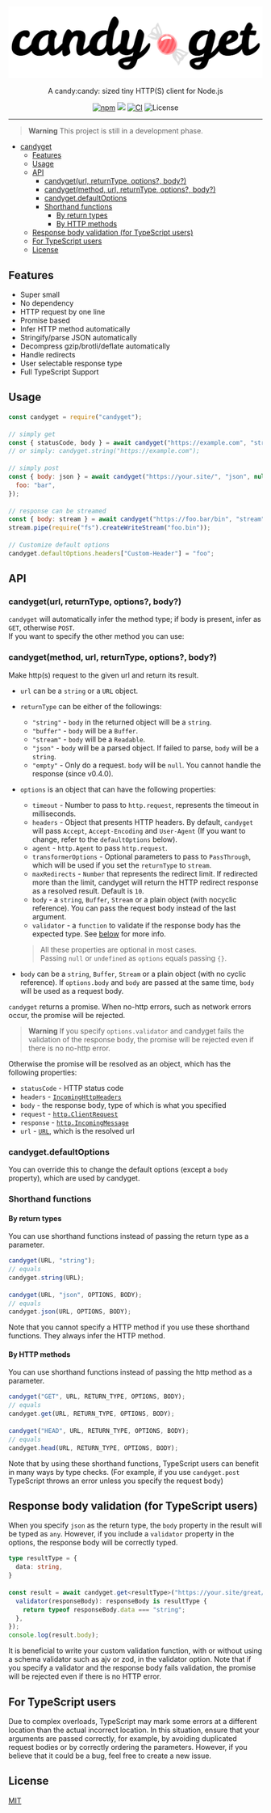 <div align="center">
  <img src="assets/candyget_logo.svg" alt="CandyGet">
  <br>
  <p>A candy:candy: sized tiny HTTP(S) client for Node.js</p>
  <a href="https://www.npmjs.com/package/candyget"><img src="https://img.shields.io/npm/v/candyget" alt="npm"></a>
  <a href="https://packagephobia.com/result?p=candyget"><img src="https://badgen.net/packagephobia/install/candyget"></a>
  <a href="https://github.com/mtripg6666tdr/candyget/actions/workflows/ci.yml"><img src="https://github.com/mtripg6666tdr/candyget/actions/workflows/ci.yml/badge.svg" alt="CI"></a>
  <img alt="License" src="https://img.shields.io/npm/l/candyget">
</div>

---

> **Warning**
> This project is still in a development phase.

- [candyget](#candyget)
  - [Features](#features)
  - [Usage](#usage)
  - [API](#api)
    - [candyget(url, returnType, options?, body?)](#candygeturl-returntype-options-body)
    - [candyget(method, url, returnType, options?, body?)](#candygetmethod-url-returntype-options-body)
    - [candyget.defaultOptions](#candygetdefaultoptions)
    - [Shorthand functions](#shorthand-functions)
      - [By return types](#by-return-types)
      - [By HTTP methods](#by-http-methods)
  - [Response body validation (for TypeScript users)](#response-body-validation-for-typescript-users)
  - [For TypeScript users](#for-typescript-users)
  - [License](#license)

## Features

- Super small
- No dependency
- HTTP request by one line
- Promise based
- Infer HTTP method automatically
- Stringify/parse JSON automatically
- Decompress gzip/brotli/deflate automatically
- Handle redirects
- User selectable response type
- Full TypeScript Support

## Usage
```js
const candyget = require("candyget");

// simply get 
const { statusCode, body } = await candyget("https://example.com", "string");
// or simply: candyget.string("https://example.com");

// simply post
const { body: json } = await candyget("https://your.site/", "json", null, {
  foo: "bar",
});

// response can be streamed
const { body: stream } = await candyget("https://foo.bar/bin", "stream");
stream.pipe(require("fs").createWriteStream("foo.bin"));

// Customize default options
candyget.defaultOptions.headers["Custom-Header"] = "foo";
```

## API
### candyget(url, returnType, options?, body?)

`candyget` will automatically infer the method type; if body is present, infer as `GET`, otherwise `POST`.  
If you want to specify the other method you can use:

### candyget(method, url, returnType, options?, body?)

Make http(s) request to the given url and return its result.  
* `url` can be a `string` or a `URL` object.
* `returnType` can be either of the followings:
  * `"string"` - `body` in the returned object will be a `string`.
  * `"buffer"` - `body` will be a `Buffer`.
  * `"stream"` - `body` will be a `Readable`.
  * `"json"` - `body` will be a parsed object. If failed to parse, `body` will be a `string`.
  * `"empty"` - Only do a request. `body` will be `null`. You cannot handle the response (since v0.4.0).
* `options` is an object that can have the following properties:
  * `timeout` - Number to pass to `http.request`, represents the timeout in milliseconds.
  * `headers` - Object that presents HTTP headers. By default, `candyget` will pass `Accept`, `Accept-Encoding` and `User-Agent` (If you want to change, refer to the `defaultOptions` below).
  * `agent` - `http.Agent` to pass `http.request`.
  * `transformerOptions` - Optional parameters to pass to `PassThrough`, which will be used if you set the `returnType` to `stream`.
  * `maxRedirects` - `Number` that represents the redirect limit. If redirected more than the limit, candyget will return the HTTP redirect response as a resolved result. Default is `10`.
  * `body` - a `string`, `Buffer`, `Stream` or a plain object (with nocyclic reference). You can pass the request body instead of the last argument.
  * `validator` - a `function` to validate if the response body has the expected type. See [below](#response-body-validation-for-typescript-users) for more info.
  
  > All these properties are optional in most cases.  
  > Passing `null` or `undefined` as `options` equals passing `{}`.  
* `body` can be a `string`, `Buffer`, `Stream` or a plain object (with no cyclic reference). If `options.body` and `body` are passed at the same time, `body` will be used as a request body.

`candyget` returns a promise.
When no-http errors, such as network errors occur, the promise will be rejected.

> **Warning**
> If you specify `options.validator` and candyget fails the validation of the response body, the promise will be rejected even if there is no no-http error.

Otherwise the promise will be resolved as an object, which has the following properties:
  * `statusCode` - HTTP status code
  * `headers` - [`IncomingHttpHeaders`](https://microsoft.github.io/PowerBI-JavaScript/interfaces/_node_modules__types_node_http_d_._http_.incominghttpheaders.html)
  * `body` - the response body, type of which is what you specified
  * `request` - [`http.ClientRequest`](https://nodejs.org/api/http.html#class-httpclientrequest)
  * `response` - [`http.IncomingMessage`](https://nodejs.org/api/http.html#class-httpincomingmessage)
  * `url` - [`URL`](https://developer.mozilla.org/docs/Web/API/URL), which is the resolved url

### candyget.defaultOptions

You can override this to change the default options (except a `body` property), which are used by candyget.

### Shorthand functions

#### By return types

You can use shorthand functions instead of passing the return type as a parameter.
```js
candyget(URL, "string");
// equals
candyget.string(URL);

candyget(URL, "json", OPTIONS, BODY);
// equals
candyget.json(URL, OPTIONS, BODY);
```
Note that you cannot specify a HTTP method if you use these shorthand functions. They always infer the HTTP method.

#### By HTTP methods

You can use shorthand functions instead of passing the http method as a parameter.

```js
candyget("GET", URL, RETURN_TYPE, OPTIONS, BODY);
// equals
candyget.get(URL, RETURN_TYPE, OPTIONS, BODY);

candyget("HEAD", URL, RETURN_TYPE, OPTIONS, BODY);
// equals
candyget.head(URL, RETURN_TYPE, OPTIONS, BODY);
```
Note that by using these shorthand functions, TypeScript users can benefit in many ways by type checks. (For example, if you use `candyget.post` TypeScript throws an error unless you specify the request body)

## Response body validation (for TypeScript users)

When you specify `json` as the return type, the `body` property in the result will be typed as `any`. However, if you include a `validator` property in the options, the response body will be correctly typed.

```ts
type resultType = {
  data: string,
}

const result = await candyget.get<resultType>("https://your.site/great/content", "json", {
  validator(responseBody): responseBody is resultType {
    return typeof responseBody.data === "string";
  },
});
console.log(result.body);
```

It is beneficial to write your custom validation function, with or without using a schema validator such as ajv or zod, in the validator option. 
Note that if you specify a validator and the response body fails validation, the promise will be rejected even if there is no HTTP error.

## For TypeScript users
Due to complex overloads, TypeScript may mark some errors at a different location than the actual incorrect location. In this situation, ensure that your arguments are passed correctly, for example, by avoiding duplicated request bodies or by correctly ordering the parameters. However, if you believe that it could be a bug, feel free to create a new issue.

## License
[MIT](LICENSE)
